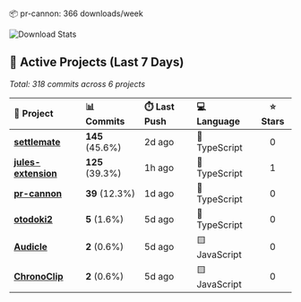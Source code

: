 <!-- stats:start -->
📦 pr-cannon: 366 downloads/week

![Download Stats](https://quickchart.io/chart?c=%7B%22type%22%3A%22line%22%2C%22data%22%3A%7B%22labels%22%3A%5B%222025-10-24%22%5D%2C%22datasets%22%3A%5B%7B%22label%22%3A%22pr-cannon%22%2C%22data%22%3A%5B366%5D%2C%22borderColor%22%3A%22%23FF6384%22%2C%22backgroundColor%22%3A%22transparent%22%2C%22tension%22%3A0.4%7D%5D%7D%2C%22options%22%3A%7B%22title%22%3A%7B%22display%22%3Atrue%2C%22text%22%3A%22npm%20Weekly%20Downloads%22%7D%2C%22scales%22%3A%7B%22yAxes%22%3A%5B%7B%22ticks%22%3A%7B%22beginAtZero%22%3Atrue%7D%7D%5D%7D%7D%7D&width=800&height=400)
<!-- stats:end -->

<!-- active-projects:start -->
## 🔨 Active Projects (Last 7 Days)

_Total: 318 commits across 6 projects_

| 🚀 Project | 📊 Commits | ⏱️ Last Push | 💻 Language | ⭐ Stars |
|:-----------|:-----------|:-------------|:------------|:--------:|
| **[settlemate](https://github.com/is0692vs/settlemate)** | **145** (45.6%) | 2d ago | 🔷 TypeScript | 0 |
| **[jules-extension](https://github.com/is0692vs/jules-extension)** | **125** (39.3%) | 1h ago | 🔷 TypeScript | 1 |
| **[pr-cannon](https://github.com/is0692vs/pr-cannon)** | **39** (12.3%) | 1d ago | 🔷 TypeScript | 0 |
| **[otodoki2](https://github.com/is0692vs/otodoki2)** | **5** (1.6%) | 5d ago | 🔷 TypeScript | 0 |
| **[Audicle](https://github.com/is0692vs/Audicle)** | **2** (0.6%) | 5d ago | 🟨 JavaScript | 0 |
| **[ChronoClip](https://github.com/is0692vs/ChronoClip)** | **2** (0.6%) | 5d ago | 🟨 JavaScript | 0 |

<!-- active-projects:end -->
